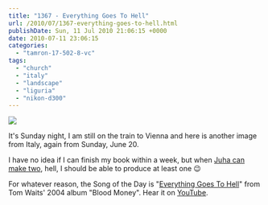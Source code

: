 ```yaml
---
title: "1367 - Everything Goes To Hell"
url: /2010/07/1367-everything-goes-to-hell.html
publishDate: Sun, 11 Jul 2010 21:06:15 +0000
date: 2010-07-11 23:06:15
categories: 
  - "tamron-17-502-8-vc"
tags: 
  - "church"
  - "italy"
  - "landscape"
  - "liguria"
  - "nikon-d300"
---
```

<a target="_blank" href="https://d25zfm9zpd7gm5.cloudfront.net/1200x1200/2010/20100620_104524_ps.jpg"><img src="https://d25zfm9zpd7gm5.cloudfront.net/0600x0600/2010/20100620_104524_ps.jpg" /></a>

It's Sunday night, I am still on the train to Vienna and here is another image from Italy, again from Sunday, June 20.

 I have no idea if I can finish my book within a week, but when <a target="_blank" href="http://lightscrape.blogspot.com/2010/06/sofobomo-2010-two-books-ready-and.html">Juha can make two</a>, hell, I should be able to produce at least one 😉

For whatever reason, the Song of the Day is "<a target="_blank" href="http://www.lyricsmode.com/lyrics/t/tom_waits/everything_goes_to_hell.html">Everything Goes To Hell</a>" from Tom Waits' 2004 album "Blood Money". Hear it on <a target="_blank" href="http://www.youtube.com/watch?v=56fpcCAtWwQ">YouTube</a>.

